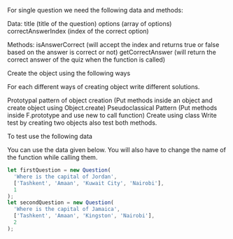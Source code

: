 For single question we need the following data and methods:

Data:
title (title of the question)
options (array of options)
correctAnswerIndex (index of the correct option)

Methods:
isAnswerCorrect (will accept the index and returns true or false based on the answer is correct or not)
getCorrectAnswer (will return the correct answer of the quiz when the function is called)

Create the object using the following ways

For each different ways of creating object write different solutions.

Prototypal pattern of object creation (Put methods inside an object and create object using Object.create)
Pseudoclassical Pattern (Put methods inside F.prototype and use new to call function)
Create using class
Write test by creating two objects also test both methods.

To test use the following data

You can use the data given below. You will also have to change the name of the function while calling them.

```js
let firstQuestion = new Question(
  'Where is the capital of Jordan',
  ['Tashkent', 'Amaan', 'Kuwait City', 'Nairobi'],
  1
);
let secondQuestion = new Question(
  'Where is the capital of Jamaica',
  ['Tashkent', 'Amaan', 'Kingston', 'Nairobi'],
  2
);
```